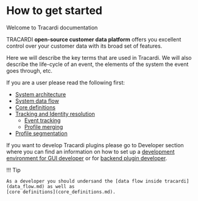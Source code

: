 # How to get started

Welcome to Tracardi documentation

TRACARDI __open-source customer data platform__ offers you excellent control over your customer data with its broad set of
features.

Here we will describe the key terms that are used in Tracardi. We will also describe the life-cycle of an event,
the elements of the system the event goes through, etc.

If you are a user please read the following first:

* [System architecture](architecture.md)
* [System data flow](data_flow.md)
* [Core definitions](core_definitions.md)
* [Tracking and Identity resolution](tracking.md)
  * [Event tracking](../events/event_tracking.md)
  * [Profile merging](../profiles/profile_merging.md)
* [Profile segmentation](../profiles/profile_segmentation.md)


If you want to develop Tracardi plugins please go to Developer section where you can find 
an information on how to set up a [development environment for GUI developer](../development/react_env.md) 
or for [backend plugin developer](../development/python_env.md).

!!! Tip

    As a developer you should undersand the [data flow inside tracardi](data_flow.md) as well as 
    [core definitions](core_definitions.md).